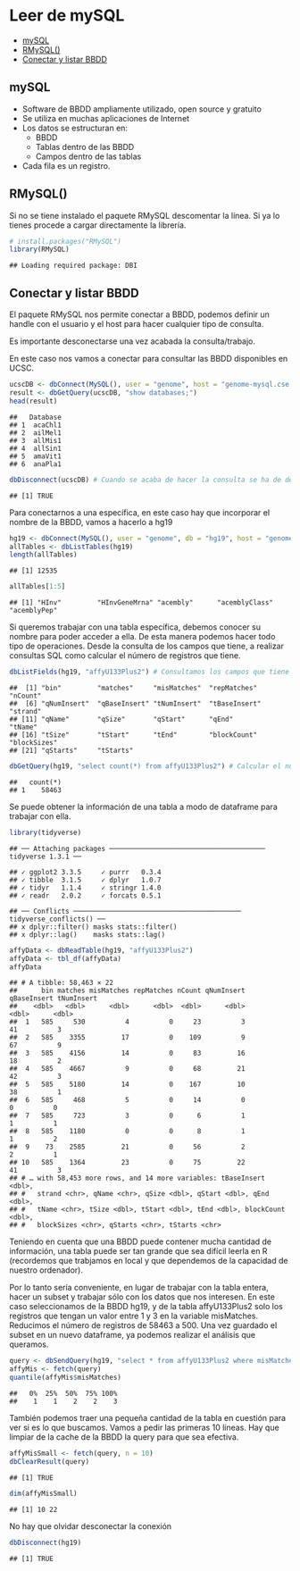 Leer de mySQL
================

-   [mySQL](#mysql)
-   [RMySQL()](#rmysql)
-   [Conectar y listar BBDD](#conectar-y-listar-bbdd)

## mySQL

-   Software de BBDD ampliamente utilizado, open source y gratuito
-   Se utiliza en muchas aplicaciones de Internet
-   Los datos se estructuran en:
    -   BBDD
    -   Tablas dentro de las BBDD
    -   Campos dentro de las tablas
-   Cada fila es un registro.

## RMySQL()

Si no se tiene instalado el paquete RMySQL descomentar la línea. Si ya
lo tienes procede a cargar directamente la librería.

``` r
# install.packages("RMySQL")
library(RMySQL)
```

    ## Loading required package: DBI

## Conectar y listar BBDD

El paquete RMySQL nos permite conectar a BBDD, podemos definir un handle
con el usuario y el host para hacer cualquier tipo de consulta.

Es importante desconectarse una vez acabada la consulta/trabajo.

En este caso nos vamos a conectar para consultar las BBDD disponibles en
UCSC.

``` r
ucscDB <- dbConnect(MySQL(), user = "genome", host = "genome-mysql.cse.ucsc.edu")
result <- dbGetQuery(ucscDB, "show databases;")
head(result)
```

    ##   Database
    ## 1  acaChl1
    ## 2  ailMel1
    ## 3  allMis1
    ## 4  allSin1
    ## 5  amaVit1
    ## 6  anaPla1

``` r
dbDisconnect(ucscDB) # Cuando se acaba de hacer la consulta se ha de desconectar
```

    ## [1] TRUE

Para conectarnos a una específica, en este caso hay que incorporar el
nombre de la BBDD, vamos a hacerlo a hg19

``` r
hg19 <- dbConnect(MySQL(), user = "genome", db = "hg19", host = "genome-mysql.cse.ucsc.edu")
allTables <- dbListTables(hg19)
length(allTables)
```

    ## [1] 12535

``` r
allTables[1:5]
```

    ## [1] "HInv"         "HInvGeneMrna" "acembly"      "acemblyClass" "acemblyPep"

Si queremos trabajar con una tabla específica, debemos conocer su nombre
para poder acceder a ella. De esta manera podemos hacer todo tipo de
operaciones. Desde la consulta de los campos que tiene, a realizar
consultas SQL como calcular el número de registros que tiene.

``` r
dbListFields(hg19, "affyU133Plus2") # Consultamos los campos que tiene la tabla
```

    ##  [1] "bin"         "matches"     "misMatches"  "repMatches"  "nCount"     
    ##  [6] "qNumInsert"  "qBaseInsert" "tNumInsert"  "tBaseInsert" "strand"     
    ## [11] "qName"       "qSize"       "qStart"      "qEnd"        "tName"      
    ## [16] "tSize"       "tStart"      "tEnd"        "blockCount"  "blockSizes" 
    ## [21] "qStarts"     "tStarts"

``` r
dbGetQuery(hg19, "select count(*) from affyU133Plus2") # Calcular el número de registros
```

    ##   count(*)
    ## 1    58463

Se puede obtener la información de una tabla a modo de dataframe para
trabajar con ella.

``` r
library(tidyverse)
```

    ## ── Attaching packages ─────────────────────────────────────── tidyverse 1.3.1 ──

    ## ✓ ggplot2 3.3.5     ✓ purrr   0.3.4
    ## ✓ tibble  3.1.5     ✓ dplyr   1.0.7
    ## ✓ tidyr   1.1.4     ✓ stringr 1.4.0
    ## ✓ readr   2.0.2     ✓ forcats 0.5.1

    ## ── Conflicts ────────────────────────────────────────── tidyverse_conflicts() ──
    ## x dplyr::filter() masks stats::filter()
    ## x dplyr::lag()    masks stats::lag()

``` r
affyData <- dbReadTable(hg19, "affyU133Plus2")
affyData <- tbl_df(affyData)
affyData
```

    ## # A tibble: 58,463 × 22
    ##      bin matches misMatches repMatches nCount qNumInsert qBaseInsert tNumInsert
    ##    <dbl>   <dbl>      <dbl>      <dbl>  <dbl>      <dbl>       <dbl>      <dbl>
    ##  1   585     530          4          0     23          3          41          3
    ##  2   585    3355         17          0    109          9          67          9
    ##  3   585    4156         14          0     83         16          18          2
    ##  4   585    4667          9          0     68         21          42          3
    ##  5   585    5180         14          0    167         10          38          1
    ##  6   585     468          5          0     14          0           0          0
    ##  7   585     723          3          0      6          1           1          1
    ##  8   585    1180          0          0      8          1           1          2
    ##  9    73    2585         21          0     56          2           2          1
    ## 10   585    1364         23          0     75         22          41          3
    ## # … with 58,453 more rows, and 14 more variables: tBaseInsert <dbl>,
    ## #   strand <chr>, qName <chr>, qSize <dbl>, qStart <dbl>, qEnd <dbl>,
    ## #   tName <chr>, tSize <dbl>, tStart <dbl>, tEnd <dbl>, blockCount <dbl>,
    ## #   blockSizes <chr>, qStarts <chr>, tStarts <chr>

Teniendo en cuenta que una BBDD puede contener mucha cantidad de
información, una tabla puede ser tan grande que sea difícil leerla en R
(recordemos que trabjamos en local y que dependemos de la capacidad de
nuestro ordenador).

Por lo tanto sería conveniente, en lugar de trabajar con la tabla
entera, hacer un subset y trabajar sólo con los datos que nos interesen.
En este caso seleccionamos de la BBDD hg19, y de la tabla affyU133Plus2
solo los registros que tengan un valor entre 1 y 3 en la variable
misMatches. Reducimos el número de registros de 58463 a 500. Una vez
guardado el subset en un nuevo dataframe, ya podemos realizar el
análisis que queramos.

``` r
query <- dbSendQuery(hg19, "select * from affyU133Plus2 where misMatches between 1 and 3")
affyMis <- fetch(query)
quantile(affyMis$misMatches)
```

    ##   0%  25%  50%  75% 100% 
    ##    1    1    2    2    3

También podemos traer una pequeña cantidad de la tabla en cuestión para
ver si es lo que buscamos. Vamos a pedir las primeras 10 líneas. Hay que
limpiar de la cache de la BBDD la query para que sea efectiva.

``` r
affyMisSmall <- fetch(query, n = 10)
dbClearResult(query)
```

    ## [1] TRUE

``` r
dim(affyMisSmall)
```

    ## [1] 10 22

No hay que olvidar desconectar la conexión

``` r
dbDisconnect(hg19)
```

    ## [1] TRUE

